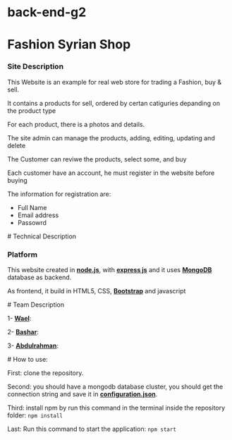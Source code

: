 # back-end-g2
# Fashion Syrian Shop
<h3>Site Description</h3>
<p>This Website is an example for real web store for trading a Fashion, buy & sell.</p>
<p>It contains a products for sell, ordered by certan catiguries depanding on the product type</p>
<p>For each product, there is a photos and details.</p>
<p>The site admin can manage the products, adding, editing, updating and delete</p>
<p>The Customer can reviwe the products, select some, and buy</p>
<p>Each customer have an account, he must register in the website before buying</p>
<p>The information for registration are:</p>
<ul>
<li>Full Name</li>
<li>Email address</li>
<li>Passowrd</li>
</ul>
# Technical Description
<h3>Platform</h3>
<p>This website created in <a href="https://nodejs.org/en/"><strong>node.js</strong></a>, with <a href="https://expressjs.com/de/"><strong>express js</strong></a> and it uses <a href="https://www.mongodb.com/"><strong>MongoDB</strong></a> database as backend.</p>
<p>As frontend, it build in HTML5, CSS, <a href="https://getbootstrap.com/docs/4.4/getting-started/introduction/"><strong>Bootstrap</strong></a> and javascript</p>
# Team Description
<p>1- <a href=""><strong>Wael</strong></a>:<br/>
</p>
<p>2- <a href=""><strong>Bashar</strong></a>:<br/>
</p>
<p>3- <a href=""><strong>Abdulrahman</strong></a>:<br/>
</p>
# How to use:
<p>First: clone the repository.</p>
<p>Second: you should have a mongodb database cluster, you should get the connection string and save it in <a href="https://github.com/FBW5-Hamburg/back-end-g2/blob/Wael-Branch/package.json"><strong>configuration.json</strong></a>.</p>
<p>Third: install npm by run this command in the terminal inside the repository folder: <code>npm install</code></p>
<p>Last: Run this command to start the application: <code>npm start</code></p>